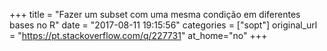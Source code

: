 +++
title = "Fazer um subset com uma mesma condição em diferentes bases no R"
date = "2017-08-11 19:15:56"
categories = ["sopt"]
original_url = "https://pt.stackoverflow.com/q/227731"
at_home="no"
+++

